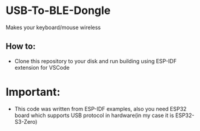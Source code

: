 # USB-To-BLE-Dongle
Makes your keyboard/mouse wireless
## How to:
- Clone this repository to your disk and run building using ESP-IDF extension for VSCode
# Important:
- This code was written from ESP-IDF examples, also you need ESP32 board which supports USB protocol in hardware(in my case it is ESP32-S3-Zero)

